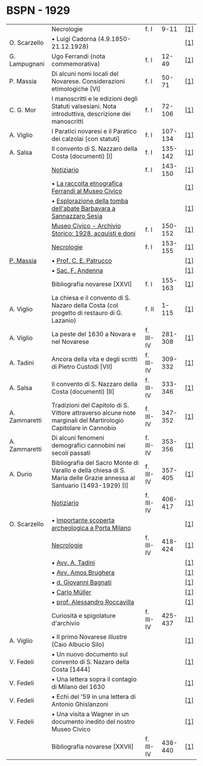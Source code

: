 # BSPN - 1929

<table>
    <tr>
        <td></td>
        <td>Necrologie</td>
        <td>f. I</td>
        <td>9-11</td>
        <td><a href="https://en.calameo.com/read/00726073583e6042eafdb">[1]</a></td>
    </tr>
    <tr>
        <td>O. Scarzello</td>
        <td>• Luigi Cadorna (4.9.1850-21.12.1928)</td>
        <td></td>
        <td></td>
        <td><a href="https://en.calameo.com/read/00726073583e6042eafdb">[1]</a></td>
    </tr>
    <tr>
        <td>G. Lampugnani</td>
        <td>Ugo Ferrandi (nota commemorativa)</td>
        <td>f. I</td>
        <td>12-49</td>
        <td><a href="https://en.calameo.com/read/00726073583e6042eafdb">[1]</a></td>
    </tr>
    <tr>
        <td>P. Massia</td>
        <td>Di alcuni nomi locali del Novarese. Considerazioni etimologiche [VI]</td>
        <td>f. I</td>
        <td>50-71</td>
        <td><a href="https://en.calameo.com/read/00726073583e6042eafdb">[1]</a></td>
    </tr>
    <tr>
        <td>C. G. Mor</td>
        <td>I manoscritti e le edizioni degli Statuti valsesiani. Nota introduttiva, descrizione dei manoscritti</td>
        <td>f. I</td>
        <td>72-106</td>
        <td><a href="https://en.calameo.com/read/00726073583e6042eafdb">[1]</a></td>
    </tr>
    <tr>
        <td>A. Viglio</td>
        <td>I Paratici novaresi e il Paratico dei calzolai [con statuti]</td>
        <td>f. I</td>
        <td>107-134</td>
        <td><a href="https://en.calameo.com/read/00726073583e6042eafdb">[1]</a></td>
    </tr>
    <tr>
        <td>A. Salsa</td>
        <td>Il convento di S. Nazzaro della Costa (documenti) [I]</td>
        <td>f. I</td>
        <td>135-142</td>
        <td><a href="https://en.calameo.com/read/00726073583e6042eafdb">[1]</a></td>
    </tr>
    <tr>
        <td></td>
        <td><a href="http://www.ssno.it/BSPNo/bspn_not29.html#291a">Notiziario</a></td>
        <td>f. I</td>
        <td>143-150</td>
        <td><a href="https://en.calameo.com/read/00726073583e6042eafdb">[1]</a></td>
    </tr>
    <tr>
        <td></td>
        <td>• <a href="http://www.ssno.it/BSPNo/bspn_not29.html#ferr">La raccolta etnografica Ferrandi al Museo
            Civico</a></td>
        <td></td>
        <td></td>
        <td><a href="https://en.calameo.com/read/00726073583e6042eafdb">[1]</a></td>
    </tr>
    <tr>
        <td></td>
        <td>• <a href="http://www.ssno.it/BSPNo/bspn_not29.html#barb">Esplorazione della tomba dell'abate
            Barbavara a Sannazzaro Sesia</a></td>
        <td></td>
        <td></td>
        <td><a href="https://en.calameo.com/read/00726073583e6042eafdb">[1]</a></td>
    </tr>
    <tr>
        <td></td>
        <td><a href="http://www.ssno.it/BSPNo/bspn_not29.html#291b">Museo Civico - Archivio Storico: 1928, acquisti e
            doni</a></td>
        <td>f. I</td>
        <td>150-152</td>
        <td><a href="https://en.calameo.com/read/00726073583e6042eafdb">[1]</a></td>
    </tr>
    <tr>
        <td></td>
        <td><a href="http://www.ssno.it/BSPNo/bspn_not29.html#291c">Necrologie</a></td>
        <td>f. I</td>
        <td>153-155</td>
        <td><a href="https://en.calameo.com/read/00726073583e6042eafdb">[1]</a></td>
    </tr>
    <tr>
        <td><a href="http://www.ssno.it/BSPNo/bspn_not29.html#patr">P. Massia</a></td>
        <td>• <a href="http://www.ssno.it/BSPNo/bspn_not29.html#patr">Prof. C. E. Patrucco</a></td>
        <td></td>
        <td></td>
        <td><a href="https://en.calameo.com/read/00726073583e6042eafdb">[1]</a></td>
    </tr>
    <tr>
        <td></td>
        <td>• <a href="http://www.ssno.it/BSPNo/bspn_not29.html#ande">Sac. F. Andenna</a></td>
        <td></td>
        <td></td>
        <td><a href="https://en.calameo.com/read/00726073583e6042eafdb">[1]</a></td>
    </tr>
    <tr>
        <td></td>
        <td>Bibliografia novarese [XXVI]</td>
        <td>f. I</td>
        <td>155-163</td>
        <td><a href="https://en.calameo.com/read/00726073583e6042eafdb">[1]</a></td>
    </tr>
    <tr>
        <td>A. Viglio</td>
        <td>La chiesa e il convento di S. Nazaro della Costa (col progetto di restauro di G. Lazanio)</td>
        <td>f. II</td>
        <td>1-115</td>
        <td><a href="https://en.calameo.com/read/007260735ba34d6706c07">[1]</a></td>
    </tr>
    <tr>
        <td>A. Viglio</td>
        <td>La peste del 1630 a Novara e nel Novarese</td>
        <td>f. III-IV</td>
        <td>281-308</td>
        <td><a href="https://en.calameo.com/read/0072607354d03b8f9efe2">[1]</a></td>
    </tr>
    <tr>
        <td>A. Tadini</td>
        <td>Ancora della vita e degli scritti di Pietro Custodi [VII]</td>
        <td>f. III-IV</td>
        <td>309-332</td>
        <td><a href="https://en.calameo.com/read/0072607354d03b8f9efe2">[1]</a></td>
    </tr>
    <tr>
        <td>A. Salsa</td>
        <td>Il convento di S. Nazzaro della Costa (documenti) [II]</td>
        <td>f. III-IV</td>
        <td>333-346</td>
        <td><a href="https://en.calameo.com/read/0072607354d03b8f9efe2">[1]</a></td>
    </tr>
    <tr>
        <td>A. Zammaretti</td>
        <td>Tradizioni del Capitolo di S. Vittore attraverso alcune note marginali del Martirologio Capitolare in
            Cannobio
        </td>
        <td>f. III-IV</td>
        <td>347-352</td>
        <td><a href="https://en.calameo.com/read/0072607354d03b8f9efe2">[1]</a></td>
    </tr>
    <tr>
        <td>A. Zammaretti</td>
        <td>Di alcuni fenomeni demografici cannobini nei secoli passati</td>
        <td>f. III-IV</td>
        <td>353-356</td>
        <td><a href="https://en.calameo.com/read/0072607354d03b8f9efe2">[1]</a></td>
    </tr>
    <tr>
        <td>A. Durio</td>
        <td>Bibliografia del Sacro Monte di Varallo e della chiesa di S. Maria delle Grazie annessa al Santuario
            (1493-1929) [I]
        </td>
        <td>f. III-IV</td>
        <td>357-405</td>
        <td><a href="https://en.calameo.com/read/0072607354d03b8f9efe2">[1]</a></td>
    </tr>
    <tr>
        <td></td>
        <td><a href="http://www.ssno.it/BSPNo/bspn_not29.html#293a">Notiziario</a></td>
        <td>f. III-IV</td>
        <td>406-417</td>
        <td><a href="https://en.calameo.com/read/0072607354d03b8f9efe2">[1]</a></td>
    </tr>
    <tr>
        <td>O. Scarzello</td>
        <td>• <a href="http://www.ssno.it/BSPNo/bspn_not29.html#pmil">Importante scoperta archeologica a Porta
            Milano</a></td>
        <td></td>
        <td></td>
        <td><a href="https://en.calameo.com/read/0072607354d03b8f9efe2">[1]</a></td>
    </tr>
    <tr>
        <td></td>
        <td><a href="http://www.ssno.it/BSPNo/bspn_not29.html#293b">Necrologie</a></td>
        <td>f. III-IV</td>
        <td>418-424</td>
        <td><a href="https://en.calameo.com/read/0072607354d03b8f9efe2">[1]</a></td>
    </tr>
    <tr>
        <td></td>
        <td>• <a href="http://www.ssno.it/BSPNo/bspn_not29.html#tadi">Avv. A. Tadini</a></td>
        <td></td>
        <td></td>
        <td><a href="https://en.calameo.com/read/0072607354d03b8f9efe2">[1]</a></td>
    </tr>
    <tr>
        <td></td>
        <td>• <a href="http://www.ssno.it/BSPNo/bspn_not29.html#brug">Avv. Amos Brughera</a></td>
        <td></td>
        <td></td>
        <td><a href="https://en.calameo.com/read/0072607354d03b8f9efe2">[1]</a></td>
    </tr>
    <tr>
        <td></td>
        <td>• <a href="http://www.ssno.it/BSPNo/bspn_not29.html#bagn">d. Giovanni Bagnati</a></td>
        <td></td>
        <td></td>
        <td><a href="https://en.calameo.com/read/0072607354d03b8f9efe2">[1]</a></td>
    </tr>
    <tr>
        <td></td>
        <td>• <a href="http://www.ssno.it/BSPNo/bspn_not29.html#mull">Carlo Müller</a></td>
        <td></td>
        <td></td>
        <td><a href="https://en.calameo.com/read/0072607354d03b8f9efe2">[1]</a></td>
    </tr>
    <tr>
        <td></td>
        <td>• <a href="http://www.ssno.it/BSPNo/bspn_not29.html#rocc">prof. Alessandro Roccavilla</a></td>
        <td></td>
        <td></td>
        <td><a href="https://en.calameo.com/read/0072607354d03b8f9efe2">[1]</a></td>
    </tr>
    <tr>
        <td></td>
        <td>Curiosità e spigolature d'archivio</td>
        <td>f. III-IV</td>
        <td>425-437</td>
        <td><a href="https://en.calameo.com/read/0072607354d03b8f9efe2">[1]</a></td>
    </tr>
    <tr>
        <td>A. Viglio</td>
        <td>• Il primo Novarese illustre (Caio Albucio Silo)</td>
        <td></td>
        <td></td>
        <td><a href="https://en.calameo.com/read/0072607354d03b8f9efe2">[1]</a></td>
    </tr>
    <tr>
        <td>V. Fedeli</td>
        <td>• Un nuovo documento sul convento di S. Nazaro della Costa [1444]</td>
        <td></td>
        <td></td>
        <td><a href="https://en.calameo.com/read/0072607354d03b8f9efe2">[1]</a></td>
    </tr>
    <tr>
        <td>V. Fedeli</td>
        <td>• Una lettera sopra il contagio di Milano del 1630</td>
        <td></td>
        <td></td>
        <td><a href="https://en.calameo.com/read/0072607354d03b8f9efe2">[1]</a></td>
    </tr>
    <tr>
        <td>V. Fedeli</td>
        <td>• Echi del '59 in una lettera di Antonio Ghislanzoni</td>
        <td></td>
        <td></td>
        <td><a href="https://en.calameo.com/read/0072607354d03b8f9efe2">[1]</a></td>
    </tr>
    <tr>
        <td>V. Fedeli</td>
        <td>• Una visita a Wagner in un documento inedito del nostro Museo Civico</td>
        <td></td>
        <td></td>
        <td><a href="https://en.calameo.com/read/0072607354d03b8f9efe2">[1]</a></td>
    </tr>
    <tr>
        <td></td>
        <td>Bibliografia novarese [XXVII]</td>
        <td>f. III-IV</td>
        <td>438-440</td>
        <td><a href="https://en.calameo.com/read/0072607354d03b8f9efe2">[1]</a></td>
    </tr>
</table>